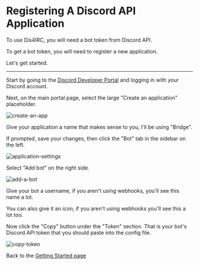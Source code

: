 Registering A Discord API Application
=====================================

To use Dis4IRC, you will need a bot token from Discord API.

To get a bot token, you will need to register a new application.

Let's get started.


-------

Start by going to the [Discord Developer Portal](https://discordapp.com/developers)
and logging in with your Discord account.

Next, on the main portal page, select the large "Create an application" placeholder.

![create-an-app](https://i.imgur.com/s4lyWlO.png)

Give your application a name that makes sense to you, I'll be using "Bridge".

If prompted, save your changes, then click the "Bot" tab in the sidebar on the left.

![application-settings](https://i.imgur.com/l1aOYvV.png)

Select "Add bot" on the right side.

![add-a-bot](https://i.imgur.com/mE1Lt7K.png)

Give your bot a username, if you aren't using webhooks, you'll see this name a lot.

You can also give it an icon, if you aren't using webhooks you'll see this a lot too.

Now click the "Copy" button under the "Token" section. That is your bot's Discord API token that
you should paste into the config file.

![copy-token](https://i.imgur.com/vBsNirQ.png)

Back to the [Getting Started page](https://github.com/zachbr/Dis4IRC/blob/master/docs/Getting-Started.md)
